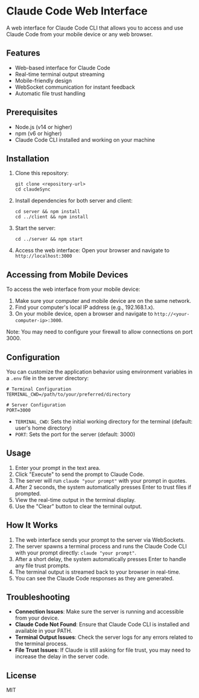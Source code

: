 # Claude Code Web Interface

A web interface for Claude Code CLI that allows you to access and use Claude Code from your mobile device or any web browser.

## Features

- Web-based interface for Claude Code
- Real-time terminal output streaming
- Mobile-friendly design
- WebSocket communication for instant feedback
- Automatic file trust handling

## Prerequisites

- Node.js (v14 or higher)
- npm (v6 or higher)
- Claude Code CLI installed and working on your machine

## Installation

1. Clone this repository:
   ```
   git clone <repository-url>
   cd claudeSync
   ```

2. Install dependencies for both server and client:
   ```
   cd server && npm install
   cd ../client && npm install
   ```

3. Start the server:
   ```
   cd ../server && npm start
   ```

4. Access the web interface:
   Open your browser and navigate to `http://localhost:3000`

## Accessing from Mobile Devices

To access the web interface from your mobile device:

1. Make sure your computer and mobile device are on the same network.
2. Find your computer's local IP address (e.g., 192.168.1.x).
3. On your mobile device, open a browser and navigate to `http://<your-computer-ip>:3000`.

Note: You may need to configure your firewall to allow connections on port 3000.

## Configuration

You can customize the application behavior using environment variables in a `.env` file in the server directory:

```
# Terminal Configuration
TERMINAL_CWD=/path/to/your/preferred/directory

# Server Configuration
PORT=3000
```

- `TERMINAL_CWD`: Sets the initial working directory for the terminal (default: user's home directory)
- `PORT`: Sets the port for the server (default: 3000)

## Usage

1. Enter your prompt in the text area.
2. Click "Execute" to send the prompt to Claude Code.
3. The server will run `claude "your prompt"` with your prompt in quotes.
4. After 2 seconds, the system automatically presses Enter to trust files if prompted.
5. View the real-time output in the terminal display.
6. Use the "Clear" button to clear the terminal output.

## How It Works

1. The web interface sends your prompt to the server via WebSockets.
2. The server spawns a terminal process and runs the Claude Code CLI with your prompt directly: `claude "your prompt"`.
3. After a short delay, the system automatically presses Enter to handle any file trust prompts.
4. The terminal output is streamed back to your browser in real-time.
5. You can see the Claude Code responses as they are generated.

## Troubleshooting

- **Connection Issues**: Make sure the server is running and accessible from your device.
- **Claude Code Not Found**: Ensure that Claude Code CLI is installed and available in your PATH.
- **Terminal Output Issues**: Check the server logs for any errors related to the terminal process.
- **File Trust Issues**: If Claude is still asking for file trust, you may need to increase the delay in the server code.

## License

MIT 